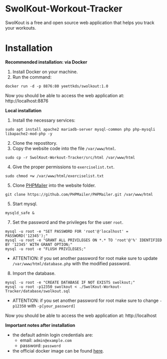 # SwolKout-Workout-Tracker
SwolKout is a free and open source web application that helps you track your workouts.

# Installation

**Recommended installation: via Docker**

1. Install Docker on your machine.
2. Run the command: 

``` docker run -d -p 8876:80 yeettkds/swolkout:1.0 ```

Now you should be able to access the web application at: http://localhost:8876


**Local installation**

1. Install the necessary services:

```sudo apt install apache2 mariadb-server mysql-common php php-mysqli libapache2-mod-php -y```

2. Clone the repostitory.
3. Copy the website code into the file ```/var/www/html```.

```sudo cp -r SwolKout-Workout-Tracker/src/html /var/www/html```

4. Give the proper permissions to ```exerciselist.txt```.

```sudo chmod +w /var/www/html/exerciselist.txt```

5. Clone [PHPMailer](https://github.com/PHPMailer/PHPMailer.git) into the website folder.

```git clone https://github.com/PHPMailer/PHPMailer.git /var/www/html```

5. Start mysql.

```mysqld_safe &```

7. Set the password and the privileges for the user ```root```.
```
mysql -u root -e "SET PASSWORD FOR 'root'@'localhost' = PASSWORD('12345');"
mysql -u root -e "GRANT ALL PRIVILEGES ON *.* TO 'root'@'%' IDENTIFIED BY '12345' WITH GRANT OPTION;"
mysql -u root -e "FLUSH PRIVILEGES;"
```
- ATTENTION: if you set another password for root make sure to update ```/var/www/html/database.php``` with the modified password.
8. Import the database.
```
mysql -u root -e "CREATE DATABASE IF NOT EXISTS swolkout;"
mysql -u root -p12350 swolkout < ./SwolKout-Workout-Tracker/database/swolkout.sql
```
- ATTENTION: if you set another password for root make sure to change ```-p12350``` with ```-p[your_password]```

Now you should be able to access the web application at: http://localhost


**Important notes after installation**
- the default admin login credentials are:
   - email: ```admin@example.com```
   - password: ```password```
- the official docker image can be found [here](https://hub.docker.com/r/yeettkds/swolkout).
